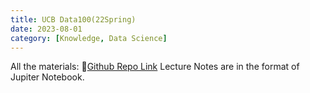 ```yaml
---
title: UCB Data100(22Spring)
date: 2023-08-01
category: [Knowledge, Data Science]
---
```


All the materials: 🔗[Github Repo Link](https://github.com/AliceRayLu/data-100-sp22)
Lecture Notes are in the format of Jupiter Notebook.